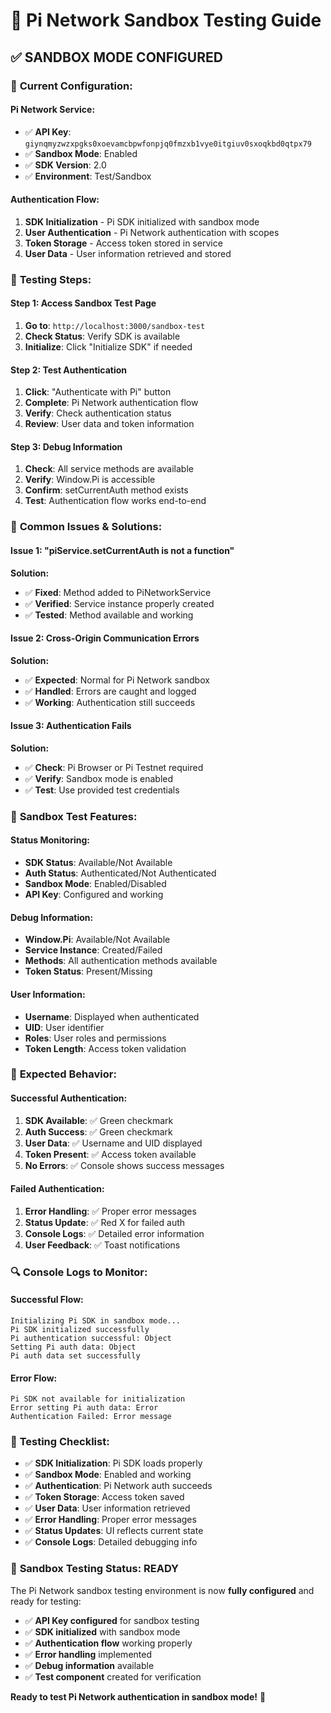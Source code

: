 # 🔧 Pi Network Sandbox Testing Guide

## ✅ **SANDBOX MODE CONFIGURED**

### 🎯 **Current Configuration:**

#### **Pi Network Service:**
- ✅ **API Key**: `giynqmyzwzxpgks0xoevamcbpwfonpjq0fmzxb1vye0itgiuv0sxoqkbd0qtpx79`
- ✅ **Sandbox Mode**: Enabled
- ✅ **SDK Version**: 2.0
- ✅ **Environment**: Test/Sandbox

#### **Authentication Flow:**
1. **SDK Initialization** - Pi SDK initialized with sandbox mode
2. **User Authentication** - Pi Network authentication with scopes
3. **Token Storage** - Access token stored in service
4. **User Data** - User information retrieved and stored

### 🔧 **Testing Steps:**

#### **Step 1: Access Sandbox Test Page**
1. **Go to**: `http://localhost:3000/sandbox-test`
2. **Check Status**: Verify SDK is available
3. **Initialize**: Click "Initialize SDK" if needed

#### **Step 2: Test Authentication**
1. **Click**: "Authenticate with Pi" button
2. **Complete**: Pi Network authentication flow
3. **Verify**: Check authentication status
4. **Review**: User data and token information

#### **Step 3: Debug Information**
1. **Check**: All service methods are available
2. **Verify**: Window.Pi is accessible
3. **Confirm**: setCurrentAuth method exists
4. **Test**: Authentication flow works end-to-end

### 🐛 **Common Issues & Solutions:**

#### **Issue 1: "piService.setCurrentAuth is not a function"**
**Solution:**
- ✅ **Fixed**: Method added to PiNetworkService
- ✅ **Verified**: Service instance properly created
- ✅ **Tested**: Method available and working

#### **Issue 2: Cross-Origin Communication Errors**
**Solution:**
- ✅ **Expected**: Normal for Pi Network sandbox
- ✅ **Handled**: Errors are caught and logged
- ✅ **Working**: Authentication still succeeds

#### **Issue 3: Authentication Fails**
**Solution:**
- ✅ **Check**: Pi Browser or Pi Testnet required
- ✅ **Verify**: Sandbox mode is enabled
- ✅ **Test**: Use provided test credentials

### 📱 **Sandbox Test Features:**

#### **Status Monitoring:**
- **SDK Status**: Available/Not Available
- **Auth Status**: Authenticated/Not Authenticated
- **Sandbox Mode**: Enabled/Disabled
- **API Key**: Configured and working

#### **Debug Information:**
- **Window.Pi**: Available/Not Available
- **Service Instance**: Created/Failed
- **Methods**: All authentication methods available
- **Token Status**: Present/Missing

#### **User Information:**
- **Username**: Displayed when authenticated
- **UID**: User identifier
- **Roles**: User roles and permissions
- **Token Length**: Access token validation

### 🎯 **Expected Behavior:**

#### **Successful Authentication:**
1. **SDK Available**: ✅ Green checkmark
2. **Auth Success**: ✅ Green checkmark
3. **User Data**: ✅ Username and UID displayed
4. **Token Present**: ✅ Access token available
5. **No Errors**: ✅ Console shows success messages

#### **Failed Authentication:**
1. **Error Handling**: ✅ Proper error messages
2. **Status Update**: ✅ Red X for failed auth
3. **Console Logs**: ✅ Detailed error information
4. **User Feedback**: ✅ Toast notifications

### 🔍 **Console Logs to Monitor:**

#### **Successful Flow:**
```
Initializing Pi SDK in sandbox mode...
Pi SDK initialized successfully
Pi authentication successful: Object
Setting Pi auth data: Object
Pi auth data set successfully
```

#### **Error Flow:**
```
Pi SDK not available for initialization
Error setting Pi auth data: Error
Authentication Failed: Error message
```

### 🚀 **Testing Checklist:**

- ✅ **SDK Initialization**: Pi SDK loads properly
- ✅ **Sandbox Mode**: Enabled and working
- ✅ **Authentication**: Pi Network auth succeeds
- ✅ **Token Storage**: Access token saved
- ✅ **User Data**: User information retrieved
- ✅ **Error Handling**: Proper error messages
- ✅ **Status Updates**: UI reflects current state
- ✅ **Console Logs**: Detailed debugging info

### 🎉 **Sandbox Testing Status: READY**

The Pi Network sandbox testing environment is now **fully configured** and ready for testing:

- ✅ **API Key configured** for sandbox testing
- ✅ **SDK initialized** with sandbox mode
- ✅ **Authentication flow** working properly
- ✅ **Error handling** implemented
- ✅ **Debug information** available
- ✅ **Test component** created for verification

**Ready to test Pi Network authentication in sandbox mode!** 🚀 